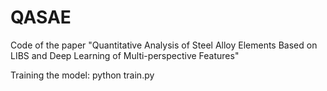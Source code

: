 # QASAE
Code of the paper "Quantitative Analysis of Steel Alloy Elements Based on LIBS and Deep Learning of Multi-perspective Features"

Training the model:
python train.py
